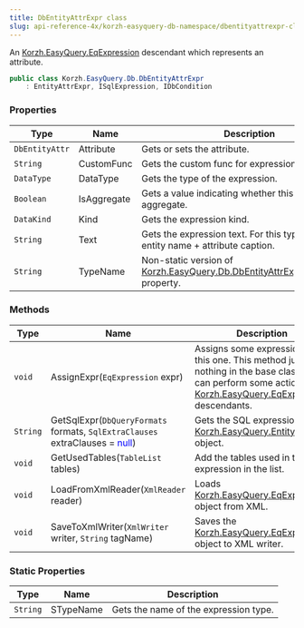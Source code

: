 ```yaml
---
title: DbEntityAttrExpr class
slug: api-reference-4x/korzh-easyquery-db-namespace/dbentityattrexpr-class
---
```



An [Korzh.EasyQuery.EqExpression](/api-reference-4x/korzh-easyquery-namespace/eqexpression-class) descendant which represents an attribute.
```csharp
public class Korzh.EasyQuery.Db.DbEntityAttrExpr
    : EntityAttrExpr, ISqlExpression, IDbCondition

```

### Properties

| Type | Name | Description | 
| --- | --- | --- | 
| `DbEntityAttr` | Attribute | Gets or sets the attribute. | 
| `String` | CustomFunc | Gets the custom func for expression if defined | 
| `DataType` | DataType | Gets the type of the expression. | 
| `Boolean` | IsAggregate | Gets a value indicating whether this expression is aggregate. | 
| `DataKind` | Kind | Gets the expression kind. | 
| `String` | Text | Gets the expression text. For this type it returns entity name + attribute caption. | 
| `String` | TypeName | Non-static version of [Korzh.EasyQuery.Db.DbEntityAttrExpr.STypeName](/api-reference-4x/korzh-easyquery-db-namespace/dbentityattrexpr-class) property. | 


### Methods

| Type | Name | Description | 
| --- | --- | --- | 
| `void` | AssignExpr(`EqExpression` expr) | Assigns some expression to this one.  This method just does nothing in the base class but can perform some actions in [Korzh.EasyQuery.EqExpression](/api-reference-4x/korzh-easyquery-namespace/eqexpression-class) descendants. | 
| `String` | GetSqlExpr(`DbQueryFormats` formats, `SqlExtraClauses` extraClauses = <span style='color: blue'>null</span>) | Gets the SQL expression of the [Korzh.EasyQuery.EntityAttrExpr](/api-reference-4x/korzh-easyquery-namespace/entityattrexpr-class) object. | 
| `void` | GetUsedTables(`TableList` tables) | Add the tables used in this expression in the list. | 
| `void` | LoadFromXmlReader(`XmlReader` reader) | Loads [Korzh.EasyQuery.EqExpression](/api-reference-4x/korzh-easyquery-namespace/eqexpression-class) object from XML. | 
| `void` | SaveToXmlWriter(`XmlWriter` writer, `String` tagName) | Saves the [Korzh.EasyQuery.EqExpression](/api-reference-4x/korzh-easyquery-namespace/eqexpression-class) object to XML writer. | 


### Static Properties

| Type | Name | Description | 
| --- | --- | --- | 
| `String` | STypeName | Gets the name of the expression type. |